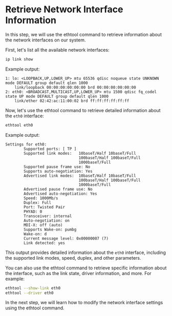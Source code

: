 # Retrieve Network Interface Information

In this step, we will use the ethtool command to retrieve information about the network interfaces on our system.

First, let's list all the available network interfaces:

```bash
ip link show
```

Example output:

```
1: lo: <LOOPBACK,UP,LOWER_UP> mtu 65536 qdisc noqueue state UNKNOWN mode DEFAULT group default qlen 1000
    link/loopback 00:00:00:00:00:00 brd 00:00:00:00:00:00
2: eth0: <BROADCAST,MULTICAST,UP,LOWER_UP> mtu 1500 qdisc fq_codel state UP mode DEFAULT group default qlen 1000
    link/ether 02:42:ac:11:00:02 brd ff:ff:ff:ff:ff:ff
```

Now, let's use the ethtool command to retrieve detailed information about the `eth0` interface:

```bash
ethtool eth0
```

Example output:

```
Settings for eth0:
        Supported ports: [ TP ]
        Supported link modes:   10baseT/Half 10baseT/Full
                                100baseT/Half 100baseT/Full
                                1000baseT/Full
        Supported pause frame use: No
        Supports auto-negotiation: Yes
        Advertised link modes:  10baseT/Half 10baseT/Full
                                100baseT/Half 100baseT/Full
                                1000baseT/Full
        Advertised pause frame use: No
        Advertised auto-negotiation: Yes
        Speed: 1000Mb/s
        Duplex: Full
        Port: Twisted Pair
        PHYAD: 0
        Transceiver: internal
        Auto-negotiation: on
        MDI-X: off (auto)
        Supports Wake-on: pumbg
        Wake-on: d
        Current message level: 0x00000007 (7)
        Link detected: yes
```

This output provides detailed information about the `eth0` interface, including the supported link modes, speed, duplex, and other parameters.

You can also use the ethtool command to retrieve specific information about the interface, such as the link state, driver information, and more. For example:

```bash
ethtool --show-link eth0
ethtool --driver eth0
```

In the next step, we will learn how to modify the network interface settings using the ethtool command.
